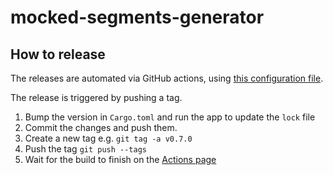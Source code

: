 # mocked-segments-generator

## How to release

The releases are automated via GitHub actions, using [this configuration file](https://github.com/Qvant-lab/mocked-segments-generator-rust/blob/main/.github/workflows/delivery.yml).

The release is triggered by pushing a tag.

1. Bump the version in `Cargo.toml` and run the app to update the `lock` file
1. Commit the changes and push them.
1. Create a new tag e.g. `git tag -a v0.7.0`
1. Push the tag `git push --tags`
1. Wait for the build to finish on the [Actions page](https://github.com/Qvant-lab/mocked-segments-generator-rust/actions)
